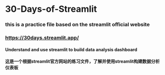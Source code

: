 # 30-Days-of-Streamlit
### this is a practice file based on the streamlit official website
### https://30days.streamlit.app/
#### Understand and use streamlit to build data analysis dashboard
#### 这是一个根据streamlit官方网站的练习文件，了解并使用streamlit构建数据分析仪表板
